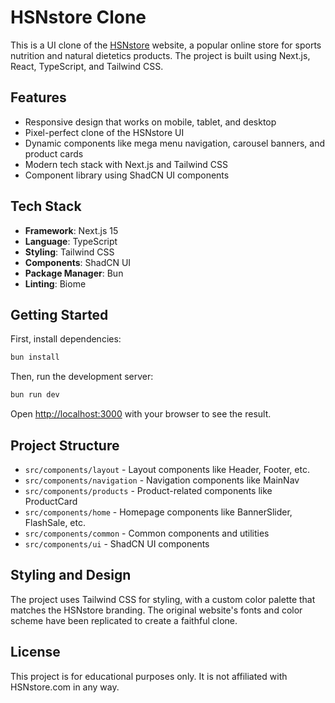 # HSNstore Clone

This is a UI clone of the [HSNstore](https://www.hsnstore.com/) website, a popular online store for sports nutrition and natural dietetics products. The project is built using Next.js, React, TypeScript, and Tailwind CSS.

## Features

- Responsive design that works on mobile, tablet, and desktop
- Pixel-perfect clone of the HSNstore UI
- Dynamic components like mega menu navigation, carousel banners, and product cards
- Modern tech stack with Next.js and Tailwind CSS
- Component library using ShadCN UI components

## Tech Stack

- **Framework**: Next.js 15
- **Language**: TypeScript
- **Styling**: Tailwind CSS
- **Components**: ShadCN UI
- **Package Manager**: Bun
- **Linting**: Biome

## Getting Started

First, install dependencies:

```bash
bun install
```

Then, run the development server:

```bash
bun run dev
```

Open [http://localhost:3000](http://localhost:3000) with your browser to see the result.

## Project Structure

- `src/components/layout` - Layout components like Header, Footer, etc.
- `src/components/navigation` - Navigation components like MainNav
- `src/components/products` - Product-related components like ProductCard
- `src/components/home` - Homepage components like BannerSlider, FlashSale, etc.
- `src/components/common` - Common components and utilities
- `src/components/ui` - ShadCN UI components

## Styling and Design

The project uses Tailwind CSS for styling, with a custom color palette that matches the HSNstore branding. The original website's fonts and color scheme have been replicated to create a faithful clone.

## License

This project is for educational purposes only. It is not affiliated with HSNstore.com in any way.
